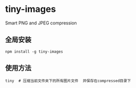 # tiny-images

Smart PNG and JPEG compression

## 全局安装

```
npm install -g tiny-images

```

## 使用方法

```
tiny  # 压缩当前文件夹下的所有图片文件  并保存在compressed目录下

```
